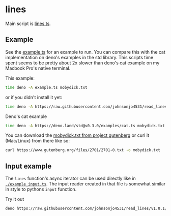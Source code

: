 # lines

Main script is [lines.ts](./lines.ts).

## Example

See the [example.ts](./example.ts) for an example to run. You can compare this with the cat implementation on deno's examples in the std library. This scripts time spent seems to be pretty about 2x slower than deno's cat example on my Macbook Pro's native terminal.

This example:

```sh
time deno -A example.ts mobydick.txt
```

or if you didn't install it yet:

```sh
time deno -A https://raw.githubusercontent.com/johnsonjo4531/read_lines/v1.0.1/example.ts mobydick.txt
```

Deno's cat example

```sh
time deno -A https://deno.land/std@v0.3.0/examples/cat.ts mobydick.txt
```

You can download the [mobydick.txt from project gutenberg](https://www.gutenberg.org/files/2701/2701-0.txt) or curl it (Mac/Linux) from there like so:

```sh
curl https://www.gutenberg.org/files/2701/2701-0.txt -o mobydick.txt
```

## Input example

The `lines` function's async iterator can be used directly like in [`./example_input.ts`](./example_input.ts). The input reader created in that file is somewhat similar in style to pythons `input` function.

Try it out

```sh
deno https://raw.githubusercontent.com/johnsonjo4531/read_lines/v1.0.1/example_input.ts
```
